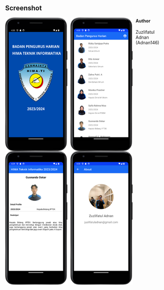 ## Screenshot
<img src="https://github.com/Adnan146/Aplikasi-BPH/blob/main/ss/1.png"
     alt="Splash Activity"
     style="float: left; margin-right: 10px;"
     width="200" /> 
<img src="https://github.com/Adnan146/Aplikasi-BPH/blob/main/ss/2.png"
     alt="Main Activity"
     style="float: left; margin-right: 10px;"
     width="200" /> 
<img src="https://github.com/Adnan146/Aplikasi-BPH/blob/main/ss/3.png"
     alt="Detail Activity"
     style="float: left; margin-right: 10px;"
     width="200" /> 
     <img src="https://github.com/Adnan146/Aplikasi-BPH/blob/main/ss/4.png"
     alt="About Activity"
     style="float: left; margin-right: 10px;"
     width="200" />
     
#### Author
Zuzlifatul Adnan (Adnan146)
